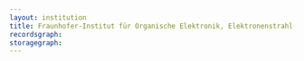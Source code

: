 ```yaml
---
layout: institution
title: Fraunhofer-Institut für Organische Elektronik, Elektronenstrahl- und Plasmatechnik
recordsgraph: 
storagegraph: 
---
```


